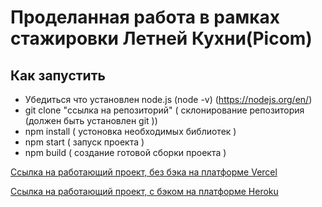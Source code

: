 # Проделанная работа в рамках стажировки Летней Кухни(Picom)

## Как запустить
  - Убедиться что установлен node.js (node -v) (https://nodejs.org/en/)
  - git clone "ссылка на репозиторий" ( склонирование репозитория (должен быть установлен git ))
  - npm install ( устоновка необходимых библиотек )
  - npm start ( запуск проекта )
  - npm build ( создание готовой сборки проекта )


  [Ссылка на работающий проект, без бэка на платформе Vercel ](https://2021-theta.vercel.app/)
  
  [Ссылка на работающий проект, с бэком на платформе Heroku](https://five-r-ecoline.herokuapp.com/)
